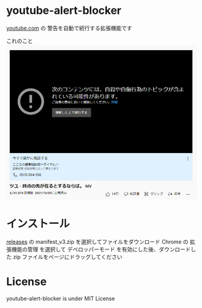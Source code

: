 # youtube-alert-blocker

[youtube.com](https://youtube.com.com/) の 警告を自動で続行する拡張機能です<br>

これのこと
![screenshot](docs/img/screenshot.png)

# インストール

[releases](https://github.com/fa0311/youtube-alert-blocker/releases) の manifest_v3.zip を選択してファイルをダウンロード
Chrome の 拡張機能の管理 を選択して デベロッパーモード を有効にした後、ダウンロードした zip ファイルをページにドラッグしてください

# License

youtube-alert-blocker is under MIT License

